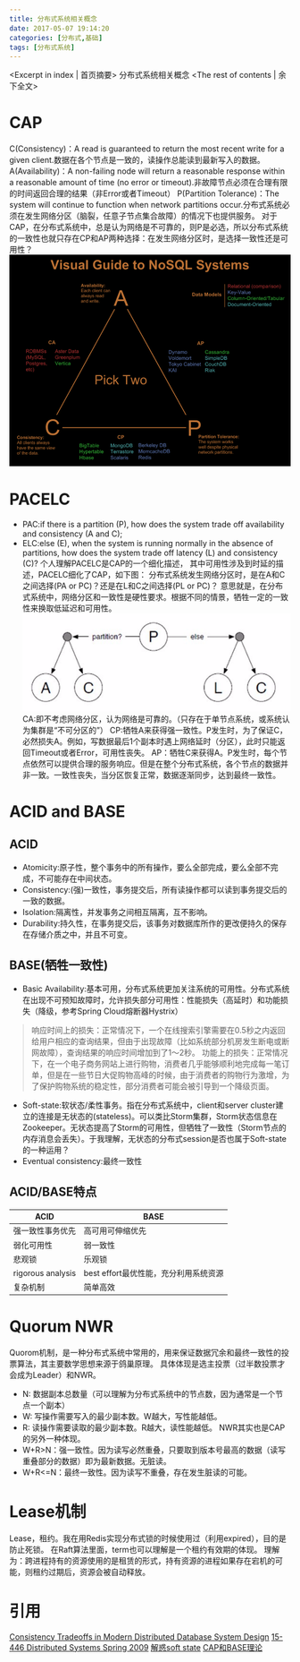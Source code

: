 ```yaml
---
title: 分布式系统相关概念
date: 2017-05-07 19:14:20
categories: [分布式,基础]
tags: [分布式系统]
---
```

<Excerpt in index | 首页摘要>
分布式系统相关概念<!-- more -->
<The rest of contents | 余下全文>
# CAP
C(Consistency)：A read is guaranteed to return the most recent write for a given client.数据在各个节点是一致的，读操作总能读到最新写入的数据。
A(Availability)：A non-failing node will return a reasonable response within a reasonable amount of time (no error or timeout).非故障节点必须在合理有限的时间返回合理的结果（非Error或者Timeout）
P(Partition Tolerance)：The system will continue to function when network partitions occur.分布式系统必须在发生网络分区（脑裂，任意子节点集合故障）的情况下也提供服务。
对于CAP，在分布式系统中，总是认为网络是不可靠的，则P是必选，所以分布式系统的一致性也就只存在CP和AP两种选择：在发生网络分区时，是选择一致性还是可用性？
![CAP](/resources/img/distributed_systems/CAP.png)

# PACELC
- PAC:if there is a partition (P), how does the system trade off availability and consistency (A and C);
- ELC:else (E), when the system is running normally in the absence of partitions, how does the system trade off latency (L) and consistency (C)?
个人理解PACELC是CAP的一个细化描述，
其中可用性涉及到时延的描述，PACELC细化了CAP，如下图：
分布式系统发生网络分区时，是在A和C之间选择(PA or PC)？还是在L和C之间选择(PL or PC)？
意思就是，在分布式系统中，网络分区和一致性是硬性要求。根据不同的情景，牺牲一定的一致性来换取低延迟和可用性。
![PACELC](/resources/img/distributed_systems/PACELC.png)
CA:即不考虑网络分区，认为网络是可靠的。（只存在于单节点系统，或系统认为集群是“不可分区的”）
CP:牺牲A来获得强一致性。P发生时，为了保证C，必然损失A。例如，写数据最后1个副本时遇上网络延时（分区），此时只能返回Timeout或者Error，可用性丧失。
AP：牺牲C来获得A。P发生时，每个节点依然可以提供合理的服务响应。但是在整个分布式系统，各个节点的数据并非一致。一致性丧失，当分区恢复正常，数据逐渐同步，达到最终一致性。

# ACID and BASE

## ACID
  * Atomicity:原子性，整个事务中的所有操作，要么全部完成，要么全部不完成，不可能存在中间状态。
  * Consistency:(强)一致性，事务提交后，所有读操作都可以读到事务提交后的一致的数据。
  * Isolation:隔离性，并发事务之间相互隔离，互不影响。
  * Durability:持久性，在事务提交后，该事务对数据库所作的更改便持久的保存在存储介质之中，并且不可变。

## BASE(牺牲一致性)
  * Basic Availability:基本可用，分布式系统更加关注系统的可用性。分布式系统在出现不可预知故障时，允许损失部分可用性：性能损失（高延时）和功能损失（降级，参考Spring Cloud熔断器Hystrix）
  > 响应时间上的损失：正常情况下，一个在线搜索引擎需要在0.5秒之内返回给用户相应的查询结果，但由于出现故障（比如系统部分机房发生断电或断网故障），查询结果的响应时间增加到了1～2秒。
    功能上的损失：正常情况下，在一个电子商务网站上进行购物，消费者几乎能够顺利地完成每一笔订单，但是在一些节日大促购物高峰的时候，由于消费者的购物行为激增，为了保护购物系统的稳定性，部分消费者可能会被引导到一个降级页面。
    
  * Soft-state:软状态/柔性事务。指在分布式系统中，client和server cluster建立的连接是无状态的(stateless)。可以类比Storm集群，Storm状态信息在Zookeeper。无状态提高了Storm的可用性，但牺牲了一致性（Storm节点的内存消息会丢失）。于我理解，无状态的分布式session是否也属于Soft-state的一种运用？
  * Eventual consistency:最终一致性

## ACID/BASE特点

|ACID|BASE|
|--|--|
|强一致性事务优先|高可用可伸缩优先|
|弱化可用性|弱一致性|
|悲观锁|乐观锁|
|rigorous analysis|best effort最优性能，充分利用系统资源|
|复杂机制|简单高效|


# Quorum NWR
Quorom机制，是一种分布式系统中常用的，用来保证数据冗余和最终一致性的投票算法，其主要数学思想来源于鸽巢原理。
具体体现是选主投票（过半数投票才会成为Leader）和NWR。
- N: 数据副本总数量（可以理解为分布式系统中的节点数，因为通常是一个节点一个副本）
- W: 写操作需要写入的最少副本数。W越大，写性能越低。
- R: 读操作需要读取的最少副本数。R越大，读性能越低。
NWR其实也是CAP的另外一种体现。
- W+R>N：强一致性。因为读写必然重叠，只要取到版本号最高的数据（读写重叠部分的数据）即为最新数据。无脏读。
- W+R<=N：最终一致性。因为读写不重叠，存在发生脏读的可能。

# Lease机制
Lease，租约。我在用Redis实现分布式锁的时候使用过（利用expired），目的是防止死锁。
在Raft算法里面，term也可以理解是一个租约有效期的体现。
理解为：跨进程持有的资源使用的是租赁的形式，持有资源的进程如果存在宕机的可能，则租约过期后，资源会被自动释放。

# 引用
[Consistency Tradeoffs in Modern Distributed Database System Design](http://cs-www.cs.yale.edu/homes/dna/papers/abadi-pacelc.pdf)
[15-446 Distributed Systems Spring 2009](http://slideplayer.com/slide/4972041/)
[解惑soft state](http://blog.csdn.net/historyasamirror/article/details/4458369)
[CAP和BASE理论](http://book.51cto.com/art/201503/469187.htm)
